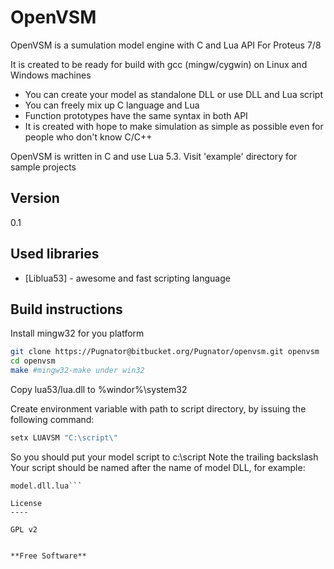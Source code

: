 OpenVSM
=========

OpenVSM is a sumulation model engine with C and Lua API
For Proteus 7/8

It is created to be ready for build with gcc (mingw/cygwin) on Linux and Windows machines

  - You can create your model as standalone DLL or use DLL and Lua script
  - You can freely mix up C language and Lua
  - Function prototypes have the same syntax in both API
  - It is created with hope to make simulation as simple as possible even for people who
  don't know C/C++

OpenVSM is written in C and use Lua 5.3.
Visit 'example' directory for sample projects

Version
----
0.1

Used libraries
-----------

* [Liblua53] - awesome and fast scripting language

Build instructions
--------------

Install mingw32 for you platform

```sh
git clone https://Pugnator@bitbucket.org/Pugnator/openvsm.git openvsm
cd openvsm
make #mingw32-make under win32
```
Copy lua53/lua.dll to %windor%\system32

Create environment variable with path to script directory,
by issuing the following command:

```bat
setx LUAVSM "C:\script\"
```
So you should put your model script to c:\script
Note the trailing backslash
Your script should be named after the name of model DLL, for example:

```model.dll
model.dll.lua```

License
----

GPL v2


**Free Software**
